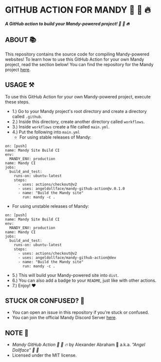 # GITHUB ACTION FOR MANDY :rocket: :pill: :fire:

***A GitHub action to build your Mandy-powered project! :rocket: :pill: :fire:***

## ABOUT :books:

This repository contains the source code for compiling Mandy-powered websites! To learn how to use this GitHub Action for your own Mandy project, read the section below! You can find the repository for the Mandy project [here](https://github.com/angeldollface/mandy).

## USAGE :hammer_and_pick:

To use this GitHub Action for your own Mandy-powered project, execute these steps.

- 1.) Go to your Mandy project's root directory and create a directory called `.github`.
- 2.) Inside this directory, create another directory called `workflows`.
- 3.) Inside `workflows` create a file called `main.yml`.
- 4.) Put the following into `main.yml`
  - For using stable releases of Mandy:

```YML
on: [push]
name: Mandy Site Build CI
env:
  MANDY_ENV: production
name: Mandy CI
jobs:
  build_and_test:
    runs-on: ubuntu-latest
    steps:
      - uses: actions/checkout@v2
      - uses: angeldollface/mandy-github-action@v.0.1.0
      - name: "Build the Mandy site"
        run: mandy -c .
```
  - For using unstable releases of Mandy:

```YML
on: [push]
name: Mandy Site Build CI
env:
  MANDY_ENV: production
name: Mandy CI
jobs:
  build_and_test:
    runs-on: ubuntu-latest
    steps:
      - uses: actions/checkout@v2
      - uses: angeldollface/mandy-github-action@dev
      - name: "Build the Mandy site"
        run: mandy -c .
```

- 5.) This will build your Mandy-powered site into `dist`.
- 6.) You can also add a badge to your `README`, just like with other actions.
- 7.) Enjoy! :heart:

## STUCK OR CONFUSED? :thinking:

- You can open an issue in this repository if you're stuck or confused.
- You can join the official Mandy Discord Server [here](https://discord.gg/VR7eZFrf).

## NOTE :scroll:

- *Mandy GitHub Action :rocket: :pill: :fire:* by Alexander Abraham :black_heart: a.k.a. *"Angel Dollface" :dolls: :ribbon:*
- Licensed under the MIT license.
